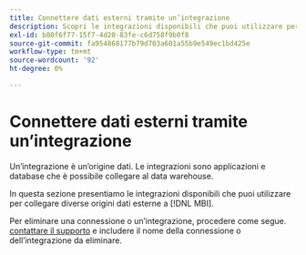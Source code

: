 ```yaml
---
title: Connettere dati esterni tramite un’integrazione
description: Scopri le integrazioni disponibili che puoi utilizzare per collegare diverse origini dati esterne a [!DNL MBI].
exl-id: b80f6f77-15f7-4d20-83fe-c6d758f9b0f8
source-git-commit: fa954868177b79d703a601a55b9e549ec1bd425e
workflow-type: tm+mt
source-wordcount: '92'
ht-degree: 0%

---
```


# Connettere dati esterni tramite un’integrazione

Un’integrazione è un’origine dati. Le integrazioni sono applicazioni e database che è possibile collegare al data warehouse.

In questa sezione presentiamo le integrazioni disponibili che puoi utilizzare per collegare diverse origini dati esterne a [!DNL MBI].

Per eliminare una connessione o un’integrazione, procedere come segue. [contattare il supporto](https://experienceleague.adobe.com/docs/commerce-knowledge-base/kb/troubleshooting/miscellaneous/mbi-service-policies.html?lang=en) e includere il nome della connessione o dell’integrazione da eliminare.
